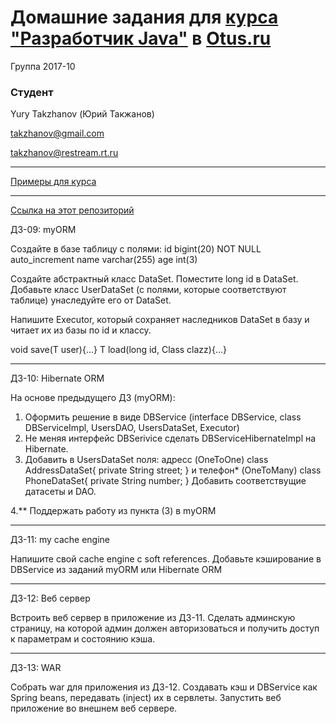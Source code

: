 # Домашние задания для [курса "Разработчик Java"](https://otus.ru/lessons/razrabotchik-java/) в [Otus.ru](https://otus.ru/)

Группа 2017-10

### Студент

Yury Takzhanov (Юрий Такжанов)

takzhanov@gmail.com

takzhanov@restream.rt.ru

---

[Примеры для курса](https://github.com/vitaly-chibrikov/otus_java_2017_10)

---

[Ссылка на этот репозиторий](https://github.com/takzhanov/otus-java-2017-10-takzhanov-yury)

ДЗ-09: myORM

Создайте в базе таблицу с полями:
id bigint(20) NOT NULL auto_increment
name varchar(255)
age int(3)

Создайте абстрактный класс DataSet. Поместите long id в DataSet.
Добавьте класс UserDataSet (с полями, которые соответствуют таблице) унаследуйте его от DataSet.

Напишите Executor, который сохраняет наследников DataSet в базу и читает их из базы по id и классу.

<T extends DataSet> void save(T user){…}
<T extends DataSet> T load(long id, Class<T> clazz){…}

---

ДЗ-10: Hibernate ORM

На основе предыдущего ДЗ (myORM):
1. Оформить решение в виде DBService (interface DBService, class DBServiceImpl, UsersDAO, UsersDataSet, Executor)
2. Не меняя интерфейс DBSerivice сделать DBServiceHibernateImpl на Hibernate.
3. Добавить в UsersDataSet поля:
адресс (OneToOne)
class AddressDataSet{
private String street;
}
и телефон* (OneToMany)
class PhoneDataSet{
private String number;
}
Добавить соответствущие датасеты и DAO.

4.** Поддержать работу из пункта (3) в myORM

---

ДЗ-11: my cache engine

Напишите свой cache engine с soft references.
Добавьте кэширование в DBService из заданий myORM или Hibernate ORM

---

ДЗ-12: Веб сервер

Встроить веб сервер в приложение из ДЗ-11.
Сделать админскую страницу, на которой админ должен авторизоваться и получить доступ к параметрам и состоянию кэша.

---

ДЗ-13: WAR

Собрать war для приложения из ДЗ-12.
Создавать кэш и DBService как Spring beans, передавать (inject) их в сервлеты.
Запустить веб приложение во внешнем веб сервере.
